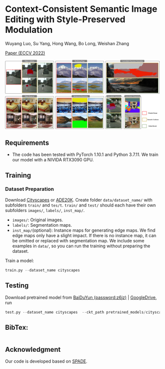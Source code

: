 # Context-Consistent Semantic Image Editing with Style-Preserved Modulation

Wuyang Luo, Su Yang, Hong Wang, Bo Long, Weishan Zhang

[Paper (ECCV 2022)]()

![SPMPGAN teaser](images/apps.jpg)

## Requirements

- The code has been tested with PyTorch 1.10.1 and Python 3.7.11. We train our model with a NIVIDA RTX3090 GPU.

## Training

### Dataset Preparation
Download [Cityscapes](https://www.cityscapes-dataset.com/) or [ADE20K](http://data.csail.mit.edu/places/ADEchallenge/ADEChallengeData2016.zip). Create folder `data/dataset_name/` with subfolders `train/` and `tes/t`. `train/` and `test/` should each have their own subfolders `images/`, `labels/`, `inst_map/`.
- `images/`: Original images.
- `labels/`: Segmentation maps.
- `inst_map/`(optional): Instance maps for generating edge maps. We find edge maps only have a slight impact. If there is no instance map, it can be omitted or replaced with segmentation map.
We include some examples in `data/`, so you can run the training without preparing the dataset.

Train a model:
```python 
train.py --dataset_name cityscapes
```

## Testing

Download pretrained model from [BaiDuYun (password:z6jz)](https://pan.baidu.com/s/1u4QZALqPjPTvJ5Fr9UIGAQ) | [GoogleDrive](https://drive.google.com/file/d/17FXdCFWx44NiBGW6erM-cJzcW1GpvM3l/view?usp=sharing), run
```python 
test.py --dataset_name cityscapes  --ckt_path pretrained_models/cityscapes.pth --image_path data_test/input.jpg --segmap_path data_test/segmap_1.png --mask_path  data_test/mask_1.png
```

## BibTex:
```

```

## Acknowledgment
Our code is developed based on [SPADE](https://github.com/NVlabs/SPADE).

